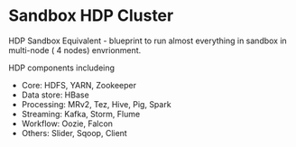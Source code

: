 Sandbox HDP Cluster
=================

HDP Sandbox Equivalent - blueprint to run almost everything in sandbox in multi-node ( 4 nodes) envrionment.

HDP components includeing
- Core: HDFS, YARN, Zookeeper
- Data store: HBase
- Processing: MRv2, Tez, Hive, Pig, Spark
- Streaming: Kafka, Storm, Flume
- Workflow: Oozie, Falcon
- Others: Slider, Sqoop, Client

